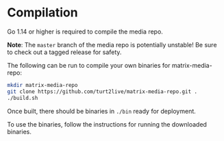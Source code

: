 # Compilation

Go 1.14 or higher is required to compile the media repo.

**Note**: The `master` branch of the media repo is potentially unstable! Be sure to check out a
tagged release for safety.

The following can be run to compile your own binaries for matrix-media-repo:

```bash
mkdir matrix-media-repo
git clone https://github.com/turt2live/matrix-media-repo.git .
./build.sh
```

Once built, there should be binaries in `./bin` ready for deployment.

To use the binaries, follow the instructions for running the downloaded binaries.

